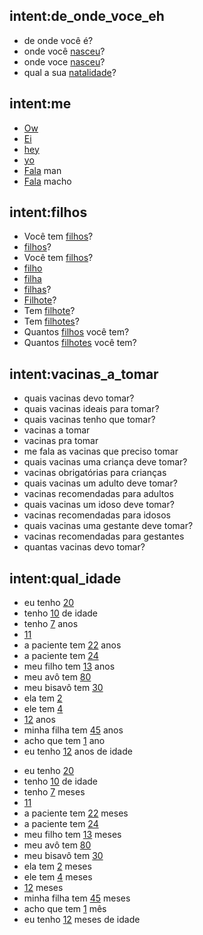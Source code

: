 ## intent:de_onde_voce_eh
- de onde você é?
- onde você [nasceu](where)?
- onde voce [nasceu](where)?
- qual a sua [natalidade](where)?

## intent:me
- [Ow](me)
- [Ei](me)
- [hey](me)
- [yo](me)
- [Fala](me) man
- [Fala](me) macho

## intent:filhos
- Você tem [filhos](filhos)?
- [filhos](filhos)?
- Você tem [filhos](filhos)?
- [filho](filhos)
- [filha](filhos)
- [filhas](filhos)?
- [Filhote](filhos)?
- Tem [filhote](filhos)?
- Tem [filhotes](filhos)?
- Quantos [filhos](filhos) você tem?
- Quantos [filhotes](filhos) você tem?

## intent:vacinas_a_tomar
- quais vacinas devo tomar?
- quais vacinas ideais para tomar?
- quais vacinas tenho que tomar?
- vacinas a tomar
- vacinas pra tomar
- me fala as vacinas que preciso tomar
- quais vacinas uma criança deve tomar?
- vacinas obrigatórias para crianças
- quais vacinas um adulto deve tomar?
- vacinas recomendadas para adultos
- quais vacinas um idoso deve tomar?
- vacinas recomendadas para idosos
- quais vacinas uma gestante deve tomar?
- vacinas recomendadas para gestantes
- quantas vacinas devo tomar?

## intent:qual_idade
<!-- Para anos -->
- eu tenho [20](idade)
- tenho [10](idade) de idade
- tenho [7](idade) anos
- [11](idade)
- a paciente tem [22](idade) anos
- a paciente tem [24](idade)
- meu filho tem [13](idade) anos
- meu avô tem [80](idade)
- meu bisavô tem [30](idade)
- ela tem [2](idade)
- ele tem [4](idade)
- [12](idade) anos
- minha filha tem [45](idade) anos
- acho que tem [1](idade) ano
- eu tenho [12](idade) anos de idade
<!-- Para meses -->
- eu tenho [20](idade)
- tenho [10](idade) de idade
- tenho [7](idade) meses
- [11](idade)
- a paciente tem [22](idade) meses
- a paciente tem [24](idade)
- meu filho tem [13](idade) meses
- meu avô tem [80](idade)
- meu bisavô tem [30](idade)
- ela tem [2](idade) meses
- ele tem [4](idade) meses
- [12](idade) meses
- minha filha tem [45](idade) meses
- acho que tem [1](idade) mês
- eu tenho [12](idade) meses de idade
